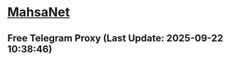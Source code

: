 
# [MahsaNet](https://t.me/mahsa_net)
## Free Telegram Proxy (Last Update: 2025-09-22 10:38:46)

    